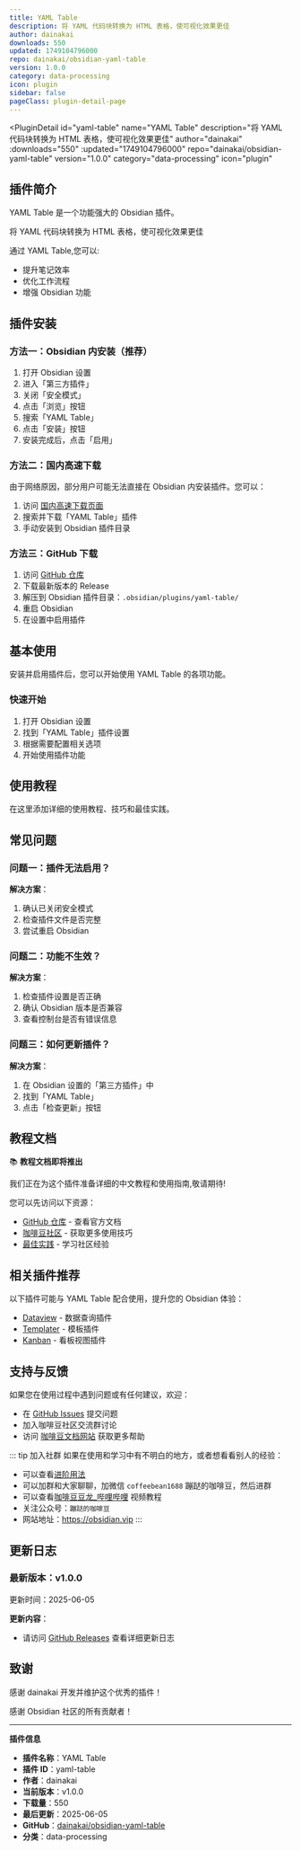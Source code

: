 ```yaml
---
title: YAML Table
description: 将 YAML 代码块转换为 HTML 表格，使可视化效果更佳
author: dainakai
downloads: 550
updated: 1749104796000
repo: dainakai/obsidian-yaml-table
version: 1.0.0
category: data-processing
icon: plugin
sidebar: false
pageClass: plugin-detail-page
---
```


<PluginDetail
  id="yaml-table"
  name="YAML Table"
  description="将 YAML 代码块转换为 HTML 表格，使可视化效果更佳"
  author="dainakai"
  :downloads="550"
  :updated="1749104796000"
  repo="dainakai/obsidian-yaml-table"
  version="1.0.0"
  category="data-processing"
  icon="plugin"
>

<!-- AUTO_GENERATED_START -->
## 插件简介

YAML Table 是一个功能强大的 Obsidian 插件。

将 YAML 代码块转换为 HTML 表格，使可视化效果更佳

通过 YAML Table,您可以:

- 提升笔记效率
- 优化工作流程
- 增强 Obsidian 功能

<!-- AUTO_GENERATED_END -->

<!-- AUTO_GENERATED_START -->
## 插件安装

### 方法一：Obsidian 内安装（推荐）

1. 打开 Obsidian 设置
2. 进入「第三方插件」
3. 关闭「安全模式」
4. 点击「浏览」按钮
5. 搜索「YAML Table」
6. 点击「安装」按钮
7. 安装完成后，点击「启用」

### 方法二：国内高速下载

由于网络原因，部分用户可能无法直接在 Obsidian 内安装插件。您可以：

1. 访问 [国内高速下载页面](/zh/documentation/obsidian-plugins-download.html)
2. 搜索并下载「YAML Table」插件
3. 手动安装到 Obsidian 插件目录

### 方法三：GitHub 下载

1. 访问 [GitHub 仓库](https://github.com/dainakai/obsidian-yaml-table)
2. 下载最新版本的 Release
3. 解压到 Obsidian 插件目录：`.obsidian/plugins/yaml-table/`
4. 重启 Obsidian
5. 在设置中启用插件

## 基本使用

安装并启用插件后，您可以开始使用 YAML Table 的各项功能。

### 快速开始

1. 打开 Obsidian 设置
2. 找到「YAML Table」插件设置
3. 根据需要配置相关选项
4. 开始使用插件功能

<!-- AUTO_GENERATED_END -->

<!-- CUSTOM_CONTENT_START:tutorial -->
## 使用教程

在这里添加详细的使用教程、技巧和最佳实践。

<!-- CUSTOM_CONTENT_END:tutorial -->

<!-- SHARED_CONTENT_START -->
## 常见问题

### 问题一：插件无法启用？

**解决方案**：
1. 确认已关闭安全模式
2. 检查插件文件是否完整
3. 尝试重启 Obsidian

### 问题二：功能不生效？

**解决方案**：
1. 检查插件设置是否正确
2. 确认 Obsidian 版本是否兼容
3. 查看控制台是否有错误信息

### 问题三：如何更新插件？

**解决方案**：
1. 在 Obsidian 设置的「第三方插件」中
2. 找到「YAML Table」
3. 点击「检查更新」按钮

## 教程文档

📚 **教程文档即将推出**

我们正在为这个插件准备详细的中文教程和使用指南,敬请期待!

您可以先访问以下资源：
- [GitHub 仓库](https://github.com/dainakai/obsidian-yaml-table) - 查看官方文档
- [咖啡豆社区](/zh/bases/) - 获取更多使用技巧
- [最佳实践](/zh/best-practices/) - 学习社区经验

## 相关插件推荐

以下插件可能与 YAML Table 配合使用，提升您的 Obsidian 体验：

- [Dataview](/zh/plugins/dataview.html) - 数据查询插件
- [Templater](/zh/plugins/templater-obsidian.html) - 模板插件
- [Kanban](/zh/plugins/obsidian-kanban.html) - 看板视图插件

## 支持与反馈

如果您在使用过程中遇到问题或有任何建议，欢迎：

- 在 [GitHub Issues](https://github.com/dainakai/obsidian-yaml-table/issues) 提交问题
- 加入咖啡豆社区交流群讨论
- 访问 [咖啡豆文档网站](https://obsidian.vip) 获取更多帮助

::: tip 加入社群
如果在使用和学习中有不明白的地方，或者想看看别人的经验：
- 可以查看[进阶用法](/zh/advanced)
- 可以加群和大家聊聊，加微信 `coffeebean1688` 蹦跶的咖啡豆，然后进群
- 可以查看[咖啡豆豆龙_哔哩哔哩](https://space.bilibili.com/618777356) 视频教程
- 关注公众号：`蹦跶的咖啡豆`
- 网站地址：https://obsidian.vip
:::
<!-- SHARED_CONTENT_END -->

<!-- AUTO_GENERATED_START -->
## 更新日志

### 最新版本：v1.0.0

更新时间：2025-06-05

**更新内容**：
- 请访问 [GitHub Releases](https://github.com/dainakai/obsidian-yaml-table/releases) 查看详细更新日志

## 致谢

感谢 dainakai 开发并维护这个优秀的插件！

感谢 Obsidian 社区的所有贡献者！

---

**插件信息**
- **插件名称**：YAML Table
- **插件 ID**：yaml-table
- **作者**：dainakai
- **当前版本**：v1.0.0
- **下载量**：550
- **最后更新**：2025-06-05
- **GitHub**：[dainakai/obsidian-yaml-table](https://github.com/dainakai/obsidian-yaml-table)
- **分类**：data-processing
<!-- AUTO_GENERATED_END -->

</PluginDetail>

